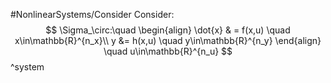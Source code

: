 #NonlinearSystems/Consider
Consider:
$$
\Sigma_\circ:\quad
\begin{align}
\dot{x} & = f(x,u) \quad x\in\mathbb{R}^{n_x}\\
y &= h(x,u) \quad y\in\mathbb{R}^{n_y}
\end{align} \quad u\in\mathbb{R}^{n_u}
$$
^system